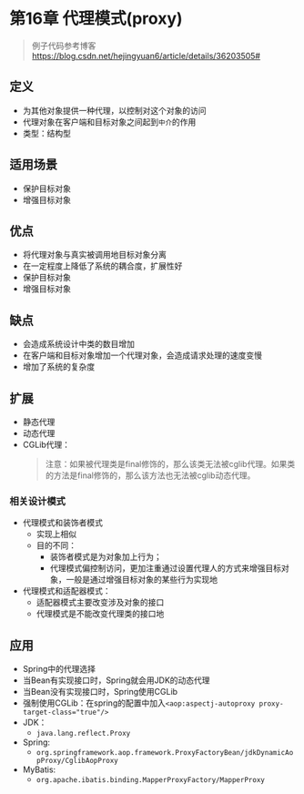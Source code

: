 # 第16章 代理模式(proxy)
> 例子代码参考博客 https://blog.csdn.net/hejingyuan6/article/details/36203505#
## 定义
+ 为其他对象提供一种代理，以控制对这个对象的访问
+ 代理对象在客户端和目标对象之间起到`中介`的作用
+ 类型：结构型

## 适用场景
+ 保护目标对象
+ 增强目标对象

## 优点
+ 将代理对象与真实被调用地目标对象分离
+ 在一定程度上降低了系统的耦合度，扩展性好
+ 保护目标对象
+ 增强目标对象

## 缺点
+ 会造成系统设计中类的数目增加
+ 在客户端和目标对象增加一个代理对象，会造成请求处理的速度变慢
+ 增加了系统的复杂度

## 扩展
+ 静态代理
+ 动态代理
+ CGLib代理：
  > 注意：如果被代理类是final修饰的，那么该类无法被cglib代理。如果类的方法是final修饰的，那么该方法也无法被cglib动态代理。

### 相关设计模式
+ 代理模式和装饰者模式
  + 实现上相似
  + 目的不同：
    + 装饰者模式是为对象加上行为；
    + 代理模式偏控制访问，更加注重通过设置代理人的方式来增强目标对象，一般是通过增强目标对象的某些行为实现地
+ 代理模式和适配器模式：
  + 适配器模式主要改变涉及对象的接口
  + 代理模式是不能改变代理类的接口地

## 应用
+  Spring中的代理选择
  + 当Bean有实现接口时，Spring就会用JDK的动态代理
  + 当Bean没有实现接口时，Spring使用CGLib
  + 强制使用CGLib：在spring的配置中加入`<aop:aspectj-autoproxy proxy-target-class="true"/>`
+ JDK：
  + `java.lang.reflect.Proxy`
+ Spring:
  + `org.springframework.aop.framework.ProxyFactoryBean/jdkDynamicAopProxy/CglibAopProxy`
+ MyBatis:
  + `org.apache.ibatis.binding.MapperProxyFactory/MapperProxy`